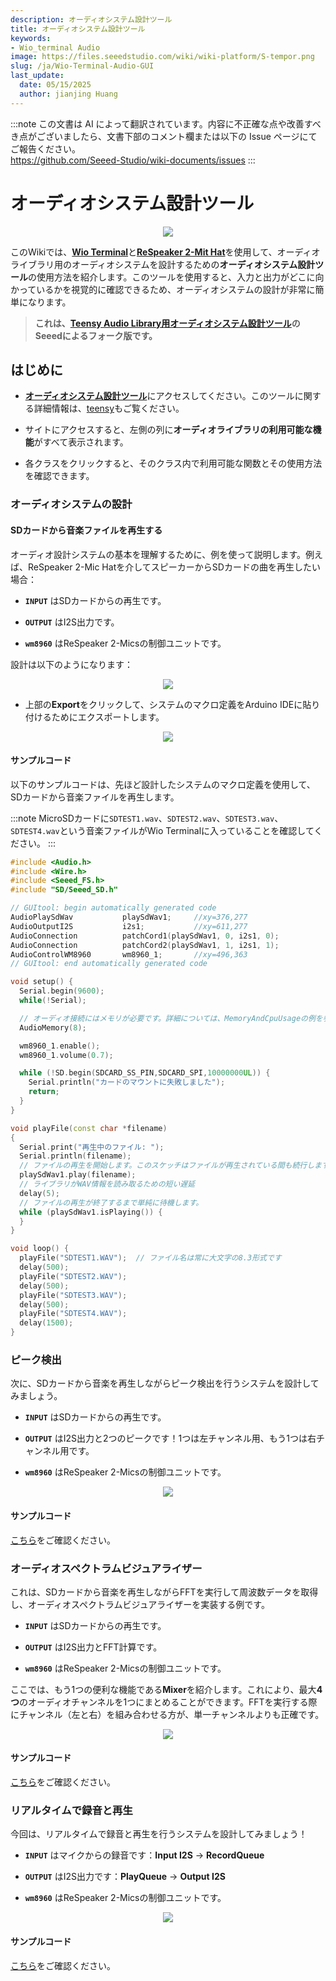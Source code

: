 ```yaml
---
description: オーディオシステム設計ツール
title: オーディオシステム設計ツール
keywords:
- Wio_terminal Audio
image: https://files.seeedstudio.com/wiki/wiki-platform/S-tempor.png
slug: /ja/Wio-Terminal-Audio-GUI
last_update:
  date: 05/15/2025
  author: jianjing Huang
---
```

:::note
この文書は AI によって翻訳されています。内容に不正確な点や改善すべき点がございましたら、文書下部のコメント欄または以下の Issue ページにてご報告ください。  
https://github.com/Seeed-Studio/wiki-documents/issues
:::

# オーディオシステム設計ツール

<div align="center"><img src="https://files.seeedstudio.com/wiki/Wio-Terminal-Audio/GUI.gif"/></div>

このWikiでは、[**Wio Terminal**](https://www.seeedstudio.com/Wio-Terminal-p-4509.html)と[**ReSpeaker 2-Mit Hat**](https://www.seeedstudio.com/ReSpeaker-2-Mics-Pi-HAT.html)を使用して、オーディオライブラリ用のオーディオシステムを設計するための**オーディオシステム設計ツール**の使用方法を紹介します。このツールを使用すると、入力と出力がどこに向かっているかを視覚的に確認できるため、オーディオシステムの設計が非常に簡単になります。

> **これは、[Teensy Audio Library用オーディオシステム設計ツール](https://www.pjrc.com/teensy/gui/)のSeeedによるフォーク版です。**

## はじめに

- [**オーディオシステム設計ツール**](https://seeed-studio.github.io/Seeed_Arduino_Audio/)にアクセスしてください。このツールに関する詳細情報は、[teensy](https://www.pjrc.com/teensy/)もご覧ください。

- サイトにアクセスすると、左側の列に**オーディオライブラリの利用可能な機能**がすべて表示されます。

- 各クラスをクリックすると、そのクラス内で利用可能な関数とその使用方法を確認できます。

### オーディオシステムの設計

#### SDカードから音楽ファイルを再生する

オーディオ設計システムの基本を理解するために、例を使って説明します。例えば、ReSpeaker 2-Mic Hatを介してスピーカーからSDカードの曲を再生したい場合：

- **`INPUT`** はSDカードからの再生です。

- **`OUTPUT`** はI2S出力です。

- **`wm8960`** はReSpeaker 2-Micsの制御ユニットです。

設計は以下のようになります：

<div align="center"><img src="https://files.seeedstudio.com/wiki/Wio-Terminal-Audio/simple-play.png"/></div>

- 上部の**Export**をクリックして、システムのマクロ定義をArduino IDEに貼り付けるためにエクスポートします。

<div align="center"><img src="https://files.seeedstudio.com/wiki/Wio-Terminal-Audio/pasting.png"/></div>

#### サンプルコード

以下のサンプルコードは、先ほど設計したシステムのマクロ定義を使用して、SDカードから音楽ファイルを再生します。

:::note
MicroSDカードに`SDTEST1.wav`、`SDTEST2.wav`、`SDTEST3.wav`、`SDTEST4.wav`という音楽ファイルがWio Terminalに入っていることを確認してください。
:::

```cpp
#include <Audio.h>
#include <Wire.h>
#include <Seeed_FS.h>
#include "SD/Seeed_SD.h"

// GUItool: begin automatically generated code
AudioPlaySdWav           playSdWav1;     //xy=376,277
AudioOutputI2S           i2s1;           //xy=611,277
AudioConnection          patchCord1(playSdWav1, 0, i2s1, 0);
AudioConnection          patchCord2(playSdWav1, 1, i2s1, 1);
AudioControlWM8960       wm8960_1;       //xy=496,363
// GUItool: end automatically generated code

void setup() {
  Serial.begin(9600);
  while(!Serial);

  // オーディオ接続にはメモリが必要です。詳細については、MemoryAndCpuUsageの例を参照してください。
  AudioMemory(8);

  wm8960_1.enable();
  wm8960_1.volume(0.7);

  while (!SD.begin(SDCARD_SS_PIN,SDCARD_SPI,10000000UL)) {
    Serial.println("カードのマウントに失敗しました");
    return;
  }
}

void playFile(const char *filename)
{
  Serial.print("再生中のファイル: ");
  Serial.println(filename);
  // ファイルの再生を開始します。このスケッチはファイルが再生されている間も続行します。
  playSdWav1.play(filename);
  // ライブラリがWAV情報を読み取るための短い遅延
  delay(5);
  // ファイルの再生が終了するまで単純に待機します。
  while (playSdWav1.isPlaying()) {
  }
}

void loop() {
  playFile("SDTEST1.WAV");  // ファイル名は常に大文字の8.3形式です
  delay(500);
  playFile("SDTEST2.WAV");
  delay(500);
  playFile("SDTEST3.WAV");
  delay(500);
  playFile("SDTEST4.WAV");
  delay(1500);
}
```

### ピーク検出

次に、SDカードから音楽を再生しながらピーク検出を行うシステムを設計してみましょう。

- **`INPUT`** はSDカードからの再生です。

- **`OUTPUT`** はI2S出力と2つのピークです！1つは左チャンネル用、もう1つは右チャンネル用です。

- **`wm8960`** はReSpeaker 2-Micsの制御ユニットです。

<div align="center"><img src="https://files.seeedstudio.com/wiki/Wio-Terminal-Audio/peak-detection-gui.png"/></div>

#### サンプルコード

[こちら](https://wiki.seeedstudio.com/ja/Wio-Terminal-Audio-Play-Record/#peak-detection)をご確認ください。

### オーディオスペクトラムビジュアライザー

これは、SDカードから音楽を再生しながらFFTを実行して周波数データを取得し、オーディオスペクトラムビジュアライザーを実装する例です。

- **`INPUT`** はSDカードからの再生です。

- **`OUTPUT`** はI2S出力とFFT計算です。

- **`wm8960`** はReSpeaker 2-Micsの制御ユニットです。

ここでは、もう1つの便利な機能である**Mixer**を紹介します。これにより、最大**4つ**のオーディオチャンネルを1つにまとめることができます。FFTを実行する際にチャンネル（左と右）を組み合わせる方が、単一チャンネルよりも正確です。

<div align="center"><img src="https://files.seeedstudio.com/wiki/Wio-Terminal-Audio/audio-spc-gui.png"/></div>

#### サンプルコード

[こちら](https://wiki.seeedstudio.com/ja/Wio-Terminal-Audio-Play-Record/#audio-spectrum-visualizer)をご確認ください。

### リアルタイムで録音と再生

今回は、リアルタイムで録音と再生を行うシステムを設計してみましょう！

- **`INPUT`** はマイクからの録音です：**Input I2S** -> **RecordQueue**

- **`OUTPUT`** はI2S出力です：**PlayQueue** -> **Output I2S**

- **`wm8960`** はReSpeaker 2-Micsの制御ユニットです。

<div align="center"><img src="https://files.seeedstudio.com/wiki/Wio-Terminal-Audio/record-play-realtime.png"/></div>

#### サンプルコード

[こちら](https://wiki.seeedstudio.com/ja/Wio-Terminal-Audio-Play-Record/#record-and-play-at-real-time)をご確認ください。